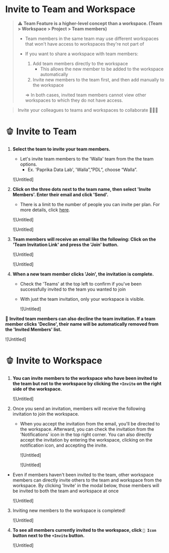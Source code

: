 # Invite to Team and Workspace

> ⚠️ **Team Feature is a higher-level concept than a workspace. (Team > Workspace > Project > Team members)**
> 
> - Team members in the same team may use different workspaces that won't have access to workspaces they're not part of
> - If you want to share a workspace with team members:
>     1. Add team members directly to the workspace 
>         - This allows the new member to be added to the workspace automatically
>     2. Invite new members to the team first, and then add manually to the workspace
>     
>     ⇒ In both cases, invited team members cannot view other workspaces to which they do not have access.

> Invite your colleagues to teams and workspaces to collaborate 🙆🏻‍♀️ 

# 🫑 Invite to Team

1.  **Select the team to invite your team members.**
    - Let's invite team members to the 'Walla' team from the the team options.
        - Ex. 'Paprika Data Lab', 'Walla”,”PDL”, choose “Walla”.
    
    ![Untitled]
    

2. **Click on the three dots next to the team name, then select 'Invite Members'. Enter their email and click 'Send'.** 
    - There is a limit to the number of people you can invite per plan. For more details, click [here](https://www.notion.so/Walla-docs-EN-9c5a76980f904e3daa5824786c42df59?pvs=21).
    
    ![Untitled]
    
    ![Untitled]
    

3. **Team members will receive an email like the following: Click on the 'Team Invitation Link' and press the 'Join' button.** 
    
    ![Untitled]
    
    ![Untitled]
    

4. **When a new team member clicks 'Join', the invitation is complete.** 
    - Check the 'Teams' at the top left to confirm if you've been successfully invited to the team you wanted to join
    - With just the team invitation, only your workspace is visible.
        
        ![Untitled]
        

🚨 **Invited team members can also decline the team invitation. If a team member clicks 'Decline', their name will be automatically removed from the 'Invited Members' list.**

![Untitled]

# 🫑 Invite to Workspace

1. **You can invite members to the workspace who have been invited to the team but not to the workspace by clicking the `+Invite` on the right side of the workspace.**
    
    ![Untitled]
    

2. Once you send an invitation, members will receive the following invitation to join the workspace.
    - When you accept the invitation from the email, you'll be directed to the workspace. Afterward, you can check the invitation from the 'Notifications' icon in the top right corner. You can also directly accept the invitation by entering the workspace, clicking on the notification icon, and accepting the invite.
        
        ![Untitled]
        
        ![Untitled]
        

- Even if members haven't been invited to the team, other workspace members can directly invite others to the team and workspace from the workspace. By clicking 'Invite' in the modal below, those members will be invited to both the team and workspace at once
    
    ![Untitled]
    

 

3. Inviting new members to the workspace is completed! 
    
    ![Untitled]
    

4. **To see all members currently invited to the workspace, click `👤 Icon` button next to the `+Invite` button.**
    
    ![Untitled]
